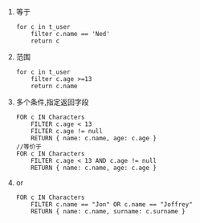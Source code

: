1. 等于

   ```aql
   for c in t_user
       filter c.name == 'Ned'
       return c
   ```

2. 范围

   ```aql
   for c in t_user
       filter c.age >=13
       return c.name
   ```

3. 多个条件,指定返回字段

   ```aql
   FOR c IN Characters
       FILTER c.age < 13
       FILTER c.age != null
       RETURN { name: c.name, age: c.age }
   //等价于    
   FOR c IN Characters
       FILTER c.age < 13 AND c.age != null
       RETURN { name: c.name, age: c.age }
   ```
   
3. or

   ```
   FOR c IN Characters
       FILTER c.name == "Jon" OR c.name == "Joffrey"
       RETURN { name: c.name, surname: c.surname }
   ```





